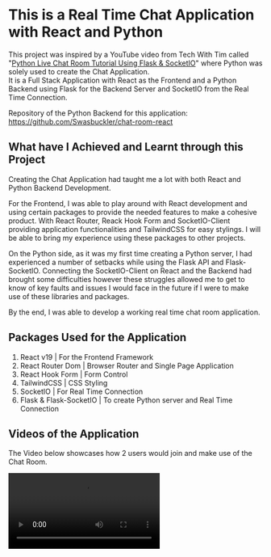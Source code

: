 # This is a Real Time Chat Application with React and Python

This project was inspired by a YouTube video from Tech With Tim called "[Python Live Chat Room Tutorial Using Flask & SocketIO](https://www.youtube.com/watch?v=mkXdvs8H7TA)" where Python was solely used to create the Chat Application.\
It is a Full Stack Application with React as the Frontend and a Python Backend using Flask for the Backend Server and SocketIO from the Real Time Connection.

Repository of the Python Backend for this application: https://github.com/Swasbuckler/chat-room-react

## What have I Achieved and Learnt through this Project

Creating the Chat Application had taught me a lot with both React and Python Backend Development.

For the Frontend, I was able to play around with React development and using certain packages to provide the needed features to make a cohesive product. With React Router, Reack Hook Form and SocketIO-Client providing application functionalities and TailwindCSS for easy stylings. I will be able to bring my experience using these packages to other projects.

On the Python side, as it was my first time creating a Python server, I had experienced a number of setbacks while using the Flask API and Flask-SocketIO. Connecting the SocketIO-Client on React and the Backend had brought some difficulties however these struggles allowed me to get to know of key faults and issues I would face in the future if I were to make use of these libraries and packages.

By the end, I was able to develop a working real time chat room application.

## Packages Used for the Application

1. React v19 | For the Frontend Framework
2. React Router Dom | Browser Router and Single Page Application
3. React Hook Form | Form Control
4. TailwindCSS | CSS Styling
5. SocketIO | For Real Time Connection
6. Flask & Flask-SocketIO | To create Python server and Real Time Connection

## Videos of the Application

The Video below showcases how 2 users would join and make use of the Chat Room.

<video src="https://github.com/user-attachments/assets/fd7be2cc-885f-4ddd-94f3-a1a18e78c95d" >
